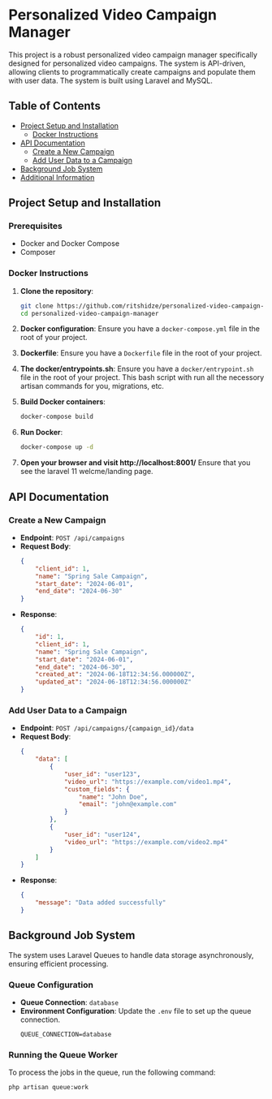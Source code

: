 # Personalized Video Campaign Manager

This project is a robust personalized video campaign manager specifically designed for personalized video campaigns. The system is API-driven, allowing clients to programmatically create campaigns and populate them with user data. The system is built using Laravel and MySQL.

## Table of Contents

- [Project Setup and Installation](#project-setup-and-installation)
  - [Docker Instructions](#docker-instructions)
- [API Documentation](#api-documentation)
  - [Create a New Campaign](#create-a-new-campaign)
  - [Add User Data to a Campaign](#add-user-data-to-a-campaign)
- [Background Job System](#background-job-system)
- [Additional Information](#additional-information)

## Project Setup and Installation

### Prerequisites

- Docker and Docker Compose
- Composer

### Docker Instructions

1. **Clone the repository**:
    ```bash
    git clone https://github.com/ritshidze/personalized-video-campaign-manager.git
    cd personalized-video-campaign-manager
    ```

2. **Docker configuration**:
    Ensure you have a `docker-compose.yml` file in the root of your project.

3. **Dockerfile**:
    Ensure you have a `Dockerfile` file in the root of your project.

4. **The docker/entrypoints.sh**:
    Ensure you have a `docker/entrypoint.sh` file in the root of your project. This bash script with run all the necessory artisan commands for you, migrations, etc.

5. **Build Docker containers**:
    ```bash
    docker-compose build
    ```

6. **Run Docker**:
    ```bash
    docker-compose up -d
    ```
7. **Open your browser and visit http://localhost:8001/**
   Ensure that you see the laravel 11 welcme/landing page.
    
## API Documentation

### Create a New Campaign

- **Endpoint**: `POST /api/campaigns`
- **Request Body**:
    ```json
    {
        "client_id": 1,
        "name": "Spring Sale Campaign",
        "start_date": "2024-06-01",
        "end_date": "2024-06-30"
    }
    ```
- **Response**:
    ```json
    {
        "id": 1,
        "client_id": 1,
        "name": "Spring Sale Campaign",
        "start_date": "2024-06-01",
        "end_date": "2024-06-30",
        "created_at": "2024-06-18T12:34:56.000000Z",
        "updated_at": "2024-06-18T12:34:56.000000Z"
    }
    ```

### Add User Data to a Campaign

- **Endpoint**: `POST /api/campaigns/{campaign_id}/data`
- **Request Body**:
    ```json
    {
        "data": [
            {
                "user_id": "user123",
                "video_url": "https://example.com/video1.mp4",
                "custom_fields": {
                    "name": "John Doe",
                    "email": "john@example.com"
                }
            },
            {
                "user_id": "user124",
                "video_url": "https://example.com/video2.mp4"
            }
        ]
    }
    ```
- **Response**:
    ```json
    {
        "message": "Data added successfully"
    }
    ```

## Background Job System

The system uses Laravel Queues to handle data storage asynchronously, ensuring efficient processing.

### Queue Configuration

- **Queue Connection**: `database`
- **Environment Configuration**: Update the `.env` file to set up the queue connection.
    ```env
    QUEUE_CONNECTION=database
    ```

### Running the Queue Worker

To process the jobs in the queue, run the following command:
```bash
php artisan queue:work
